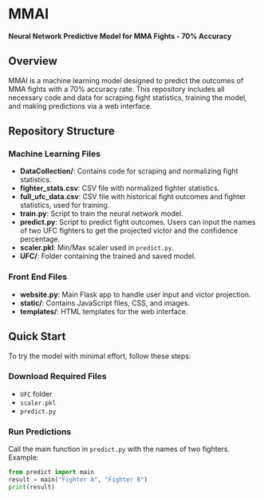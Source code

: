 # MMAI
**Neural Network Predictive Model for MMA Fights - 70% Accuracy**

## Overview
MMAI is a machine learning model designed to predict the outcomes of MMA fights with a 70% accuracy rate. This repository includes all necessary code and data for scraping fight statistics, training the model, and making predictions via a web interface.

## Repository Structure

### Machine Learning Files
- **DataCollection/**: Contains code for scraping and normalizing fight statistics.
- **fighter_stats.csv**: CSV file with normalized fighter statistics.
- **full_ufc_data.csv**: CSV file with historical fight outcomes and fighter statistics, used for training.
- **train.py**: Script to train the neural network model.
- **predict.py**: Script to predict fight outcomes. Users can input the names of two UFC fighters to get the projected victor and the confidence percentage.
- **scaler.pkl**: Min/Max scaler used in `predict.py`.
- **UFC/**: Folder containing the trained and saved model.

### Front End Files
- **website.py**: Main Flask app to handle user input and victor projection.
- **static/**: Contains JavaScript files, CSS, and images.
- **templates/**: HTML templates for the web interface.

## Quick Start
To try the model with minimal effort, follow these steps:

### Download Required Files
- `UFC` folder
- `scaler.pkl`
- `predict.py`

### Run Predictions
Call the main function in `predict.py` with the names of two fighters.
Example:
```python
from predict import main
result = main("Fighter A", "Fighter B")
print(result)
